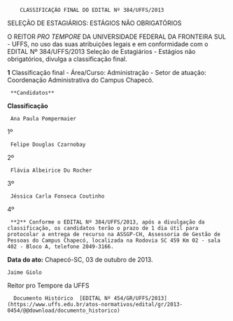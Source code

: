         CLASSIFICAÇÃO FINAL DO EDITAL Nº 384/UFFS/2013  

SELEÇÃO DE ESTAGIÁRIOS: ESTÁGIOS NÃO OBRIGATÓRIOS

 O REITOR  *PRO TEMPORE* DA UNIVERSIDADE FEDERAL DA FRONTEIRA SUL - UFFS, no uso das suas atribuições legais e em conformidade com o EDITAL Nº 384/UFFS/2013 Seleção de Estagiários - Estágios não obrigatórios, divulga a classificação final.

 **1** Classificação final - Área/Curso: Administração - Setor de atuação: Coordenação Administrativa do Campus Chapecó.

     **Candidatos**

   **Classificação**

     Ana Paula Pompermaier

   1º

     Felipe Douglas Czarnobay

   2º

     Flávia Albeirice Du Rocher

   3º

     Jéssica Carla Fonseca Coutinho

   4º

     **2** Conforme o EDITAL Nº 384/UFFS/2013, após a divulgação da classificação, os candidatos terão o prazo de 1 dia útil para protocolar a entrega de recurso na ASSGP-CH, Assessoria de Gestão de Pessoas do Campus Chapecó, localizada na Rodovia SC 459 Km 02 - sala 402 - Bloco A, telefone 2049-3166.

  

   **Data do ato:** Chapecó-SC, 03 de outubro de 2013.   
 

    Jaime Giolo   
 Reitor pro Tempore da UFFS 

      Documento Histórico  [EDITAL Nº 454/GR/UFFS/2013](https://www.uffs.edu.br/atos-normativos/edital/gr/2013-0454/@@download/documento_historico)     
      